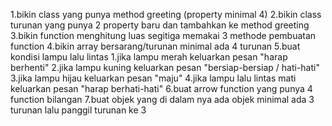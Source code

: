 1.bikin class yang punya method greeting (property minimal 4)
2.bikin class turunan yang punya 2 property baru dan tambahkan ke method greeting
3.bikin function menghitung luas segitiga memakai 3 methode pembuatan function
4.bikin array bersarang/turunan minimal ada 4 turunan
5.buat kondisi lampu lalu lintas
    1.jika lampu merah keluarkan pesan "harap berhenti"
    2.jika lampu kuning keluarkan pesan "bersiap-bersiap / hati-hati"
    3.jika lampu hijau keluarkan pesan "maju"
    4.jika lampu lalu lintas mati keluarkan pesan "harap berhati-hati"
6.buat arrow function yang punya 4 function bilangan
7.buat objek yang di dalam nya ada objek minimal ada 3 turunan lalu panggil turunan ke 3
